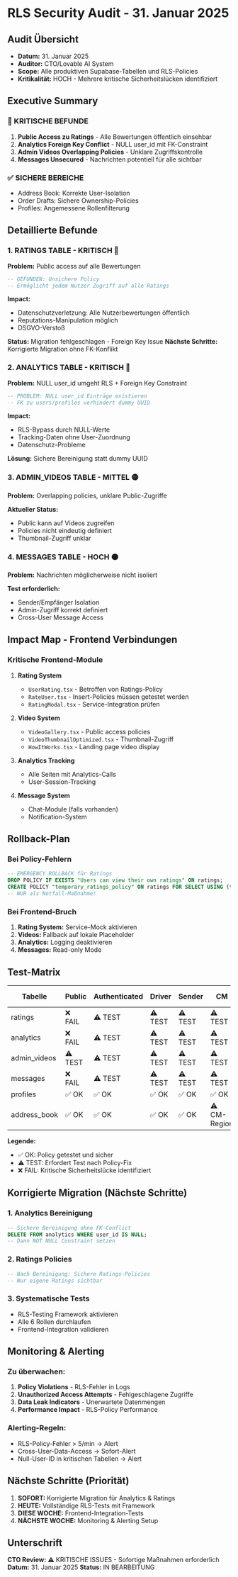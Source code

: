 
# RLS Security Audit - 31. Januar 2025

## Audit Übersicht
- **Datum:** 31. Januar 2025
- **Auditor:** CTO/Lovable AI System
- **Scope:** Alle produktiven Supabase-Tabellen und RLS-Policies
- **Kritikalität:** HOCH - Mehrere kritische Sicherheitslücken identifiziert

## Executive Summary

### 🔴 KRITISCHE BEFUNDE
1. **Public Access zu Ratings** - Alle Bewertungen öffentlich einsehbar
2. **Analytics Foreign Key Conflict** - NULL user_id mit FK-Constraint
3. **Admin Videos Overlapping Policies** - Unklare Zugriffskontrolle
4. **Messages Unsecured** - Nachrichten potentiell für alle sichtbar

### ✅ SICHERE BEREICHE
- Address Book: Korrekte User-Isolation
- Order Drafts: Sichere Ownership-Policies
- Profiles: Angemessene Rollenfilterung

## Detaillierte Befunde

### 1. RATINGS TABLE - KRITISCH 🔴
**Problem:** Public access auf alle Bewertungen
```sql
-- GEFUNDEN: Unsichere Policy
-- Ermöglicht jedem Nutzer Zugriff auf alle Ratings
```

**Impact:** 
- Datenschutzverletzung: Alle Nutzerbewertungen öffentlich
- Reputations-Manipulation möglich
- DSGVO-Verstoß

**Status:** Migration fehlgeschlagen - Foreign Key Issue
**Nächste Schritte:** Korrigierte Migration ohne FK-Konflikt

### 2. ANALYTICS TABLE - KRITISCH 🔴
**Problem:** NULL user_id umgeht RLS + Foreign Key Constraint
```sql
-- PROBLEM: NULL user_id Einträge existieren
-- FK zu users/profiles verhindert dummy UUID
```

**Impact:**
- RLS-Bypass durch NULL-Werte
- Tracking-Daten ohne User-Zuordnung
- Datenschutz-Probleme

**Lösung:** Sichere Bereinigung statt dummy UUID

### 3. ADMIN_VIDEOS TABLE - MITTEL 🟡
**Problem:** Overlapping policies, unklare Public-Zugriffe

**Aktueller Status:**
- Public kann auf Videos zugreifen
- Policies nicht eindeutig definiert
- Thumbnail-Zugriff unklar

### 4. MESSAGES TABLE - HOCH 🟠
**Problem:** Nachrichten möglicherweise nicht isoliert

**Test erforderlich:**
- Sender/Empfänger Isolation
- Admin-Zugriff korrekt definiert
- Cross-User Message Access

## Impact Map - Frontend Verbindungen

### Kritische Frontend-Module
1. **Rating System**
   - `UserRating.tsx` - Betroffen von Ratings-Policy
   - `RateUser.tsx` - Insert-Policies müssen getestet werden
   - `RatingModal.tsx` - Service-Integration prüfen

2. **Video System**
   - `VideoGallery.tsx` - Public access policies
   - `VideoThumbnailOptimized.tsx` - Thumbnail-Zugriff
   - `HowItWorks.tsx` - Landing page video display

3. **Analytics Tracking**
   - Alle Seiten mit Analytics-Calls
   - User-Session-Tracking

4. **Message System**
   - Chat-Module (falls vorhanden)
   - Notification-System

## Rollback-Plan

### Bei Policy-Fehlern
```sql
-- EMERGENCY ROLLBACK für Ratings
DROP POLICY IF EXISTS "Users can view their own ratings" ON ratings;
CREATE POLICY "temporary_ratings_policy" ON ratings FOR SELECT USING (true);
-- NUR als Notfall-Maßnahme!
```

### Bei Frontend-Bruch
1. **Rating System:** Service-Mock aktivieren
2. **Videos:** Fallback auf lokale Placeholder
3. **Analytics:** Logging deaktivieren
4. **Messages:** Read-only Mode

## Test-Matrix

| Tabelle | Public | Authenticated | Driver | Sender | CM | Admin | Super Admin |
|---------|---------|---------------|---------|---------|-----|--------|-------------|
| ratings | ❌ FAIL | ⚠️ TEST | ⚠️ TEST | ⚠️ TEST | ⚠️ TEST | ⚠️ TEST | ⚠️ TEST |
| analytics | ❌ FAIL | ⚠️ TEST | ⚠️ TEST | ⚠️ TEST | ⚠️ TEST | ✅ OK | ✅ OK |
| admin_videos | ⚠️ TEST | ⚠️ TEST | ⚠️ TEST | ⚠️ TEST | ⚠️ TEST | ⚠️ TEST | ⚠️ TEST |
| messages | ❌ FAIL | ⚠️ TEST | ⚠️ TEST | ⚠️ TEST | ⚠️ TEST | ⚠️ TEST | ⚠️ TEST |
| profiles | ✅ OK | ✅ OK | ✅ OK | ✅ OK | ✅ OK | ✅ OK | ✅ OK |
| address_book | ✅ OK | ✅ OK | ✅ OK | ✅ OK | ⚠️ CM-Region | ✅ OK | ✅ OK |

**Legende:**
- ✅ OK: Policy getestet und sicher
- ⚠️ TEST: Erfordert Test nach Policy-Fix
- ❌ FAIL: Kritische Sicherheitslücke identifiziert

## Korrigierte Migration (Nächste Schritte)

### 1. Analytics Bereinigung
```sql
-- Sichere Bereinigung ohne FK-Conflict
DELETE FROM analytics WHERE user_id IS NULL;
-- Dann NOT NULL Constraint setzen
```

### 2. Ratings Policies
```sql
-- Nach Bereinigung: Sichere Ratings-Policies
-- Nur eigene Ratings sichtbar
```

### 3. Systematische Tests
- RLS-Testing Framework aktivieren
- Alle 6 Rollen durchlaufen
- Frontend-Integration validieren

## Monitoring & Alerting

### Zu überwachen:
1. **Policy Violations** - RLS-Fehler in Logs
2. **Unauthorized Access Attempts** - Fehlgeschlagene Zugriffe
3. **Data Leak Indicators** - Unerwartete Datenmengen
4. **Performance Impact** - RLS-Policy Performance

### Alerting-Regeln:
- RLS-Policy-Fehler > 5/min → Alert
- Cross-User-Data-Access → Sofort-Alert
- Null-User-ID in kritischen Tabellen → Alert

## Nächste Schritte (Priorität)

1. **SOFORT:** Korrigierte Migration für Analytics & Ratings
2. **HEUTE:** Vollständige RLS-Tests mit Framework
3. **DIESE WOCHE:** Frontend-Integration-Tests
4. **NÄCHSTE WOCHE:** Monitoring & Alerting Setup

## Unterschrift
**CTO Review:** ⚠️ KRITISCHE ISSUES - Sofortige Maßnahmen erforderlich
**Datum:** 31. Januar 2025
**Status:** IN BEARBEITUNG
